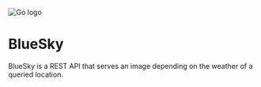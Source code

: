 ﻿﻿![Go logo](https://golang.org/lib/godoc/images/go-logo-blue.svg)

# BlueSky

BlueSky is a REST API that serves an image depending on the weather of a queried location.


